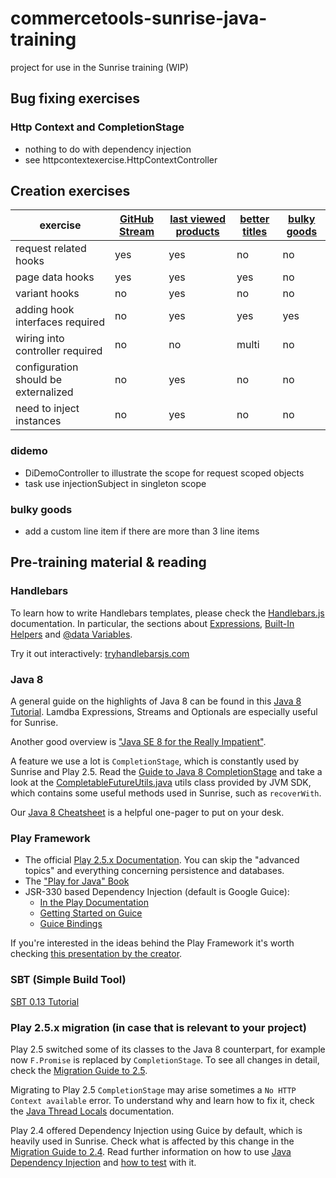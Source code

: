 # commercetools-sunrise-java-training

project for use in the Sunrise training (WIP)

## Bug fixing exercises

### Http Context and CompletionStage
* nothing to do with dependency injection
* see httpcontextexercise.HttpContextController

## Creation exercises

| exercise  | [GitHub Stream](app/githubstream/README.md) | [last viewed products](app/lastviewedproducts/README.md) |[better titles](app/bettertitles/README.md) |[bulky goods](app/bulkygoods/README.md) |
| ----------| --------------------------------------------|----------------------| ----------------------| ----------------------|
|request related hooks| yes | yes |no | no |
|page data hooks| yes | yes |yes |no |
|variant hooks|no|yes|no | no |
|adding hook interfaces required | no | yes |yes |yes |
| wiring into controller required  | no |no |multi|no |
| configuration should be externalized  | no |yes |no|no |
| need to inject instances  | no | yes |no|no |

### didemo
* DiDemoController to illustrate the scope for request scoped objects
* task use injectionSubject in singleton scope

### bulky goods

* add a custom line item if there are more than 3 line items


## Pre-training material & reading

### Handlebars

To learn how to write Handlebars templates, please check the [Handlebars.js](http://handlebarsjs.com/) documentation. In particular, the sections about [Expressions](http://handlebarsjs.com/expressions.html), [Built-In Helpers](http://handlebarsjs.com/builtin_helpers.html) and [@data Variables](http://handlebarsjs.com/reference.html#data).

Try it out interactively: [tryhandlebarsjs.com](http://tryhandlebarsjs.com/)

### Java 8

A general guide on the highlights of Java 8 can be found in this [Java 8 Tutorial](http://winterbe.com/posts/2014/03/16/java-8-tutorial/). Lamdba Expressions, Streams and Optionals are especially useful for Sunrise.

Another good overview is ["Java SE 8 for the Really Impatient"](http://www.horstmann.com/java8/index.html).

A feature we use a lot is `CompletionStage`, which is constantly used by Sunrise and Play 2.5. Read the [Guide to Java 8 CompletionStage](http://www.nurkiewicz.com/2013/05/java-8-definitive-guide-to.html) and take a look at the [CompletableFutureUtils.java](http://commercetools.github.io/commercetools-jvm-sdk/apidocs/io/sphere/sdk/utils/CompletableFutureUtils.html) utils class provided by JVM SDK, which contains some useful methods used in Sunrise, such as `recoverWith`.

Our [Java 8 Cheatsheet](https://we.tl/lmnvCPmqTT) is a helpful one-pager to put on your desk.

### Play Framework

* The official [Play 2.5.x Documentation](https://www.playframework.com/documentation/2.5.x/Home). You can skip the "advanced topics" and everything concerning persistence and databases.
* The ["Play for Java" Book](http://www.manning.com/leroux/)
* JSR-330 based Dependency Injection (default is Google Guice):
  * [In the Play Documentation](https://www.playframework.com/documentation/2.5.x/JavaDependencyInjection) 
  * [Getting Started on Guice](https://github.com/google/guice/wiki/GettingStarted) 
  * [Guice Bindings](https://github.com/google/guice/wiki/Bindings)

If you're interested in the ideas behind the Play Framework it's worth checking [this presentation by the creator](http://www.slideshare.net/jboner/going-reactive-eventdriven-scalable-resilient-systems).

### SBT (Simple Build Tool)

[SBT 0.13 Tutorial](http://www.scala-sbt.org/0.13/tutorial/index.html)

### Play 2.5.x migration (in case that is relevant to your project) 

Play 2.5 switched some of its classes to the Java 8 counterpart, for example now `F.Promise` is replaced by `CompletionStage`. To see all changes in detail, check the [Migration Guide to 2.5](https://www.playframework.com/documentation/2.5.x/JavaMigration25).

Migrating to Play 2.5 `CompletionStage` may arise sometimes a `No HTTP Context available` error. To understand why and learn how to fix it, check the [Java Thread Locals](https://www.playframework.com/documentation/2.5.x/ThreadPools#Java-thread-locals) documentation.

Play 2.4 offered Dependency Injection using Guice by default, which is heavily used in Sunrise. Check what is affected by this change in the [Migration Guide to 2.4](https://www.playframework.com/documentation/2.5.x/Migration24#Dependency-Injection). Read further information on how to use [Java Dependency Injection](https://www.playframework.com/documentation/2.5.x/JavaDependencyInjection) and [how to test](https://www.playframework.com/documentation/2.5.x/JavaFunctionalTest#Injecting-tests) with it.
